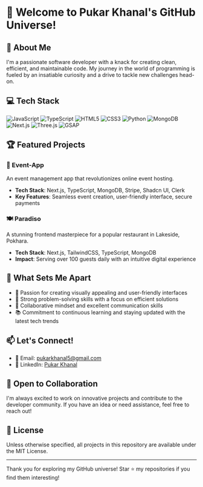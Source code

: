 # 👋 Welcome to Pukar Khanal's GitHub Universe!

## 🚀 About Me
I'm a passionate software developer with a knack for creating clean, efficient, and maintainable code. My journey in the world of programming is fueled by an insatiable curiosity and a drive to tackle new challenges head-on.

## 💻 Tech Stack
![JavaScript](https://img.shields.io/badge/-JavaScript-F7DF1E?style=flat-square&logo=javascript&logoColor=black)
![TypeScript](https://img.shields.io/badge/-TypeScript-3178C6?style=flat-square&logo=typescript&logoColor=white)
![HTML5](https://img.shields.io/badge/-HTML5-E34F26?style=flat-square&logo=html5&logoColor=white)
![CSS3](https://img.shields.io/badge/-CSS3-1572B6?style=flat-square&logo=css3&logoColor=white)
![Python](https://img.shields.io/badge/-Python-3776AB?style=flat-square&logo=python&logoColor=white)
![MongoDB](https://img.shields.io/badge/-MongoDB-47A248?style=flat-square&logo=mongodb&logoColor=white)
![Next.js](https://img.shields.io/badge/-Next.js-000000?style=flat-square&logo=next.js&logoColor=white)
![Three.js](https://img.shields.io/badge/-Three.js-000000?style=flat-square&logo=three.js&logoColor=white)
![GSAP](https://img.shields.io/badge/-GSAP-88CE02?style=flat-square&logo=greensock&logoColor=white)

## 🏆 Featured Projects

### 🎉 Event-App
An event management app that revolutionizes online event hosting.
- **Tech Stack**: Next.js, TypeScript, MongoDB, Stripe, Shadcn UI, Clerk
- **Key Features**: Seamless event creation, user-friendly interface, secure payments

### 🍽️ Paradiso
A stunning frontend masterpiece for a popular restaurant in Lakeside, Pokhara.
- **Tech Stack**: Next.js, TailwindCSS, TypeScript, MongoDB
- **Impact**: Serving over 100 guests daily with an intuitive digital experience

## 🌟 What Sets Me Apart
- 🎨 Passion for creating visually appealing and user-friendly interfaces
- 🧠 Strong problem-solving skills with a focus on efficient solutions
- 🤝 Collaborative mindset and excellent communication skills
- 📚 Commitment to continuous learning and staying updated with the latest tech trends

## 📫 Let's Connect!
- 📧 Email: pukarkhanal5@gmail.com
- 💼 LinkedIn: [Pukar Khanal](https://www.linkedin.com/in/pukar-khanal)

## 🤝 Open to Collaboration
I'm always excited to work on innovative projects and contribute to the developer community. If you have an idea or need assistance, feel free to reach out!

## 📜 License
Unless otherwise specified, all projects in this repository are available under the MIT License.

---

Thank you for exploring my GitHub universe! Star ⭐ my repositories if you find them interesting!
